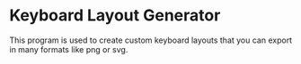 # Keyboard Layout Generator

This program is used to create custom keyboard layouts that you can export in many formats like png or svg.